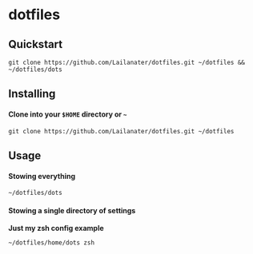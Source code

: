 # dotfiles

## Quickstart

```shell
git clone https://github.com/Lailanater/dotfiles.git ~/dotfiles && ~/dotfiles/dots
```

## Installing

#### Clone into your `$HOME` directory or `~`

```shell
git clone https://github.com/Lailanater/dotfiles.git ~/dotfiles
```

## Usage

#### Stowing everything

```shell
~/dotfiles/dots
```

#### Stowing a single directory of settings

**Just my zsh config example**

```shell
~/dotfiles/home/dots zsh
```
